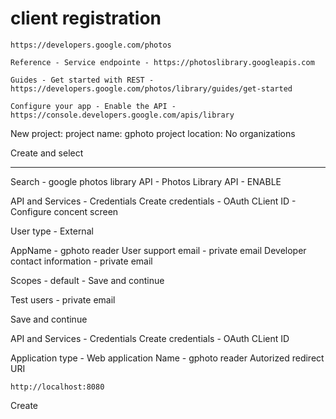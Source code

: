 # client registration

```less
https://developers.google.com/photos

Reference - Service endpointe - https://photoslibrary.googleapis.com

Guides - Get started with REST - https://developers.google.com/photos/library/guides/get-started

Configure your app - Enable the API - https://console.developers.google.com/apis/library
```

New project:
project name: gphoto project
location: No organizations

Create and select

---

Search - google photos library API - Photos Library API - ENABLE

API and Services - Credentials
Create credentials - OAuth CLient ID - Configure concent screen

User type - External

AppName - gphoto reader
User support email - private email
Developer contact information - private email

Scopes - default - Save and continue

Test users - private email

Save and continue

API and Services - Credentials
Create credentials - OAuth CLient ID

Application type - Web application
Name - gphoto reader
Autorized redirect URI

```less
http://localhost:8080
```

Create
